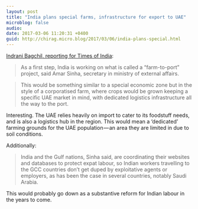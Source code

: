 ```yaml
---
layout: post
title: "India plans special farms, infrastructure for export to UAE"
microblog: false
audio: 
date: 2017-03-06 11:20:31 +0400
guid: http://chirag.micro.blog/2017/03/06/india-plans-special.html
---
```

<p><a href="http://timesofindia.indiatimes.com/india/to-feed-uae-india-plans-special-farms-infrastructure-for-export/articleshow/57484504.cms" target="_blank">Indrani Bagchil, reporting for Times of India</a>:</p>
<blockquote>As a first step, India is working on what is called a “farm-to-port” project, said Amar Sinha, secretary in ministry of external affairs.</blockquote>
<blockquote>This would be something similar to a special economic zone but in the style of a corporatised farm, where crops would be grown keeping a specific UAE market in mind, with dedicated logistics infrastructure all the way to the port.</blockquote>
<p>Interesting. The UAE relies heavily on import to cater to its foodstuff needs, and is also a logistics hub in the region. This would mean a ‘dedicated’ farming grounds for the UAE population — an area they are limited in due to soil conditions.</p>
<p>Additionally:</p>
<blockquote>India and the Gulf nations, Sinha said, are coordinating their websites and databases to protect expat labour, so Indian workers travelling to the GCC countries don’t get duped by exploitative agents or employers, as has been the case in several countries, notably Saudi Arabia.</blockquote>
<p>This would probably go down as a substantive reform for Indian labour in the years to come.</p>
